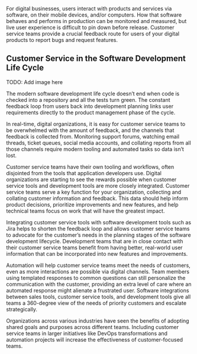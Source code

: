For digital businesses, users interact with products and services via software, on their mobile devices, and/or computers. How that software behaves and performs in production can be monitored and measured, but live user experience is difficult to pin down before release. Customer service teams provide a crucial feedback route for users of your digital products to report bugs and request features.  

## Customer Service in the Software Development Life Cycle
TODO: Add image here

The modern software development life cycle doesn’t end when code is checked into a repository and all the tests turn green. The constant feedback loop from users back into development planning links user requirements directly to the product management phase of the cycle.

In real-time, digital organizations, it is easy for customer service teams to be overwhelmed with the amount of feedback, and the channels that feedback is collected from. Monitoring support forums, watching email threads, ticket queues, social media accounts, and collating reports from all those channels require modern tooling and automated tasks so data isn’t lost.

Customer service teams have their own tooling and workflows, often disjointed from the tools that application developers use. Digital organizations are starting to see the rewards possible when customer service tools and development tools are more closely integrated. Customer service teams serve a key function for your organization, collecting and collating customer information and feedback. This data should help inform product decisions, prioritize improvements and new features, and help technical teams focus on work that will have the greatest impact.

Integrating customer service tools with software development tools such as Jira helps to shorten the feedback loop and allows customer service teams to advocate for the customer’s needs in the planning stages of the software development lifecycle. Development teams that are in close contact with their customer service teams benefit from having better, real-world user information that can be incorporated into new features and improvements.

Automation will help customer service teams meet the needs of customers, even as more interactions are possible via digital channels. Team members using templated responses to common questions can still personalize the communication with the customer, providing an extra level of care where an automated response might alienate a frustrated user. Software integrations between sales tools, customer service tools, and development tools give all teams a 360-degree view of the needs of priority customers and escalate strategically.

Organizations across various industries have seen the benefits of adopting shared goals and purposes across different teams. Including customer service teams in larger initiatives like DevOps transformations and automation projects will increase the effectiveness of customer-focused teams.
